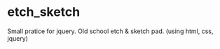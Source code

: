 etch_sketch
===========
Small pratice for jquery.
Old school etch & sketch pad. (using html, css, jquery)
